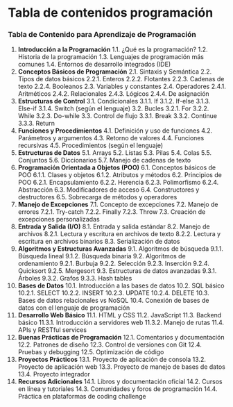 # Tabla de contenidos programación

### Tabla de Contenido para Aprendizaje de Programación

1. **Introducción a la Programación**
1.1. ¿Qué es la programación?
1.2. Historia de la programación
1.3. Lenguajes de programación más comunes
1.4. Entornos de desarrollo integrados (IDE)
2. **Conceptos Básicos de Programación**
2.1. Sintaxis y Semántica
2.2. Tipos de datos básicos
2.2.1. Enteros
2.2.2. Flotantes
2.2.3. Cadenas de texto
2.2.4. Booleanos
2.3. Variables y constantes
2.4. Operadores
2.4.1. Aritméticos
2.4.2. Relacionales
2.4.3. Lógicos
2.4.4. De asignación
3. **Estructuras de Control**
3.1. Condicionales
3.1.1. If
3.1.2. If-else
3.1.3. Else-if
3.1.4. Switch (según el lenguaje)
3.2. Bucles
3.2.1. For
3.2.2. While
3.2.3. Do-while
3.3. Control de flujo
3.3.1. Break
3.3.2. Continue
3.3.3. Return
4. **Funciones y Procedimientos**
4.1. Definición y uso de funciones
4.2. Parámetros y argumentos
4.3. Retorno de valores
4.4. Funciones recursivas
4.5. Procedimientos (según el lenguaje)
5. **Estructuras de Datos**
5.1. Arrays
5.2. Listas
5.3. Pilas
5.4. Colas
5.5. Conjuntos
5.6. Diccionarios
5.7. Manejo de cadenas de texto
6. **Programación Orientada a Objetos (POO)**
6.1. Conceptos básicos de POO
6.1.1. Clases y objetos
6.1.2. Atributos y métodos
6.2. Principios de POO
6.2.1. Encapsulamiento
6.2.2. Herencia
6.2.3. Polimorfismo
6.2.4. Abstracción
6.3. Modificadores de acceso
6.4. Constructores y destructores
6.5. Sobrecarga de métodos y operadores
7. **Manejo de Excepciones**
7.1. Concepto de excepciones
7.2. Manejo de errores
7.2.1. Try-catch
7.2.2. Finally
7.2.3. Throw
7.3. Creación de excepciones personalizadas
8. **Entrada y Salida (I/O)**
8.1. Entrada y salida estándar
8.2. Manejo de archivos
8.2.1. Lectura y escritura en archivos de texto
8.2.2. Lectura y escritura en archivos binarios
8.3. Serialización de datos
9. **Algoritmos y Estructuras Avanzadas**
9.1. Algoritmos de búsqueda
9.1.1. Búsqueda lineal
9.1.2. Búsqueda binaria
9.2. Algoritmos de ordenamiento
9.2.1. Burbuja
9.2.2. Selección
9.2.3. Inserción
9.2.4. Quicksort
9.2.5. Mergesort
9.3. Estructuras de datos avanzadas
9.3.1. Árboles
9.3.2. Grafos
9.3.3. Hash tables
10. **Bases de Datos**
10.1. Introducción a las bases de datos
10.2. SQL básico
10.2.1. SELECT
10.2.2. INSERT
10.2.3. UPDATE
10.2.4. DELETE
10.3. Bases de datos relacionales vs NoSQL
10.4. Conexión de bases de datos con el lenguaje de programación
11. **Desarrollo Web Básico**
11.1. HTML y CSS
11.2. JavaScript
11.3. Backend básico
11.3.1. Introducción a servidores web
11.3.2. Manejo de rutas
11.4. APIs y RESTful services
12. **Buenas Prácticas de Programación**
12.1. Comentarios y documentación
12.2. Patrones de diseño
12.3. Control de versiones con Git
12.4. Pruebas y debugging
12.5. Optimización de código
13. **Proyectos Prácticos**
13.1. Proyecto de aplicación de consola
13.2. Proyecto de aplicación web
13.3. Proyecto de manejo de bases de datos
13.4. Proyecto integrador
14. **Recursos Adicionales**
14.1. Libros y documentación oficial
14.2. Cursos en línea y tutoriales
14.3. Comunidades y foros de programación
14.4. Práctica en plataformas de coding challenge